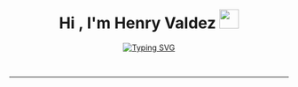 
<h1 align="center"><b>Hi , I'm Henry Valdez </b><img src="https://media.giphy.com/media/hvRJCLFzcasrR4ia7z/giphy.gif" width="35"></h1>
<!--  -->
<p align="center">
  <a href="https://git.io/typing-svg"><img src="https://readme-typing-svg.demolab.com?    
  font=Fira+Code&size=40&pause=1000&color=29F7DD&center=falso&vCenter=falso&repeat=cierto&random=falso&width=435&lines=+AWS+Cloud+Engineer+Jr.+%F0%9F%95%B6;I+like+programming;I+like+to+learn+new+things" alt="Typing SVG" />  
  </a>
</p>






<br>

---

<br>

